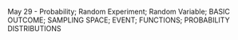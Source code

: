 May 29 - Probability; Random Experiment; Random Variable; BASIC OUTCOME; SAMPLING SPACE; EVENT; FUNCTIONS; PROBABILITY DISTRIBUTIONS
